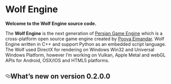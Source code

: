 Wolf Engine
===========
<p><b>Welcome to the Wolf Engine source code.</b></p> 
<p><span>The&nbsp;<b>Wolf Engine</b>&nbsp;is the next
generation of&nbsp;<a href="https://persianengine.codeplex.com/"><span>Persian Game Engine</span></a>&nbsp;which is a
cross-platform open source game engine created by&nbsp;<a
href="http://pooyaeimandar.com/"><span>Pooya Eimandar</span></a>.
Wolf Engine written in C++ and support Python as an embedded script language.
The Wolf used DirectX for rendering on Windows Win32 and Universal Windows Platform, however I’m working on <span>Vulkan</span>, Apple Metal and <span>webGL</span> APIs for Android, OSX/IOS and HTML5 platforms.</span></p>

<h2><a id="user-content-branches" class="anchor" href="#branches" aria-hidden="true"><svg aria-hidden="true" class="octicon octicon-link" height="16" version="1.1" viewBox="0 0 16 16" width="16"><path d="M4 9h1v1H4c-1.5 0-3-1.69-3-3.5S2.55 3 4 3h4c1.45 0 3 1.69 3 3.5 0 1.41-.91 2.72-2 3.25V8.59c.58-.45 1-1.27 1-2.09C10 5.22 8.98 4 8 4H4c-.98 0-2 1.22-2 2.5S3 9 4 9zm9-3h-1v1h1c1 0 2 1.22 2 2.5S13.98 12 13 12H9c-.98 0-2-1.22-2-2.5 0-.83.42-1.64 1-2.09V6.25c-1.09.53-2 1.84-2 3.25C6 11.31 7.55 13 9 13h4c1.45 0 3-1.69 3-3.5S14.5 6 13 6z"></path></svg></a>What’s new on version 0.2.0.0</h2>
